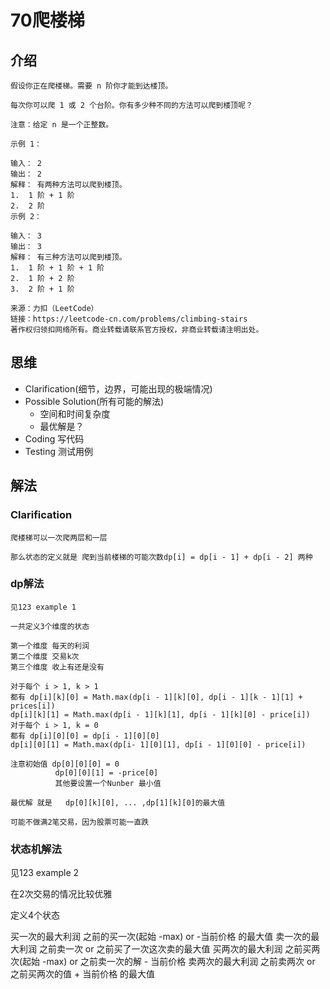 # 70爬楼梯

## 介绍

```
假设你正在爬楼梯。需要 n 阶你才能到达楼顶。

每次你可以爬 1 或 2 个台阶。你有多少种不同的方法可以爬到楼顶呢？

注意：给定 n 是一个正整数。

示例 1：

输入： 2
输出： 2
解释： 有两种方法可以爬到楼顶。
1.  1 阶 + 1 阶
2.  2 阶
示例 2：

输入： 3
输出： 3
解释： 有三种方法可以爬到楼顶。
1.  1 阶 + 1 阶 + 1 阶
2.  1 阶 + 2 阶
3.  2 阶 + 1 阶

来源：力扣（LeetCode）
链接：https://leetcode-cn.com/problems/climbing-stairs
著作权归领扣网络所有。商业转载请联系官方授权，非商业转载请注明出处。
```

## 思维

- Clarification(细节，边界，可能出现的极端情况)
- Possible Solution(所有可能的解法)
   - 空间和时间复杂度
   - 最优解是？
- Coding 写代码
- Testing 测试用例

## 解法

### Clarification
    爬楼梯可以一次爬两层和一层

    那么状态的定义就是 爬到当前楼梯的可能次数dp[i] = dp[i - 1] + dp[i - 2] 两种
    

### dp解法 

    见123 example 1

    一共定义3个维度的状态
    
    第一个维度 每天的利润
    第二个维度 交易k次
    第三个维度 收上有还是没有

    对于每个 i > 1, k > 1 
    都有 dp[i][k][0] = Math.max(dp[i - 1][k][0], dp[i - 1][k - 1][1] + prices[i])
    dp[i][k][1] = Math.max(dp[i - 1][k][1], dp[i - 1][k][0] - price[i])
    对于每个 i > 1, k = 0
    都有 dp[i][0][0] = dp[i - 1][0][0]
    dp[i][0][1] = Math.max(dp[i- 1][0][1], dp[i - 1][0][0] - price[i])

    注意初始值 dp[0][0][0] = 0
              dp[0][0][1] = -price[0]
              其他要设置一个Nunber 最小值

    最优解 就是   dp[0][k][0], ... ,dp[1][k][0]的最大值
    
    可能不做满2笔交易，因为股票可能一直跌
    

### 状态机解法

   见123 example 2
   
   在2次交易的情况比较优雅
   
   定义4个状态

   买一次的最大利润 之前的买一次(起始 -max) or -当前价格 的最大值 
   卖一次的最大利润 之前卖一次 or 之前买了一次这次卖的最大值
   买两次的最大利润 之前买两次(起始 -max) or  之前卖一次的解 - 当前价格
   卖两次的最大利润 之前卖两次 or 之前买两次的值 + 当前价格 的最大值
   



